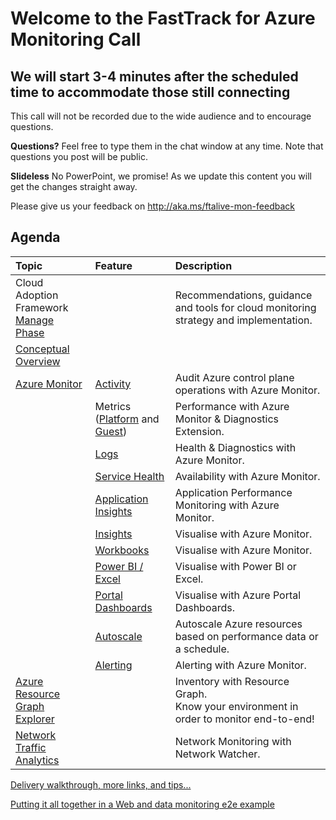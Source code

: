 # Welcome to the FastTrack for Azure Monitoring Call
## We will start 3-4 minutes after the scheduled time to accommodate those still connecting

This call will not be recorded due to the wide audience and to encourage questions.

**Questions?** Feel free to type them in the chat window at any time. Note that questions you post will be public.

**Slideless** No PowerPoint, we promise! As we update this content you will get the changes straight away.

Please give us your feedback on http://aka.ms/ftalive-mon-feedback

## Agenda

| Topic    | Feature																										| Description  
|:-----																										| :----------    | :--------
| Cloud Adoption Framework </br> [Manage Phase](https://docs.microsoft.com/en-us/azure/cloud-adoption-framework/manage/)  		|											| Recommendations, guidance and tools for cloud monitoring strategy and implementation.
| [Conceptual Overview](CONCEPTUAL.md)      |      |    |
| [Azure Monitor](https://docs.microsoft.com/en-us/azure/azure-monitor/)    | [Activity](https://docs.microsoft.com/en-us/azure/azure-monitor/platform/activity-log)															| Audit Azure control plane operations with Azure Monitor.
|    | Metrics ([Platform](https://docs.microsoft.com/en-us/azure/azure-monitor/platform/data-platform-metrics) and [Guest](https://docs.microsoft.com/en-us/azure/azure-monitor/platform/diagnostics-extension-overview))													| Performance with Azure Monitor & Diagnostics Extension.
|    | [Logs](https://docs.microsoft.com/en-us/azure/azure-monitor/platform/data-platform-logs)															| Health & Diagnostics with Azure Monitor.
|    | [Service Health](https://docs.microsoft.com/en-us/azure/service-health/)																	| Availability with Azure Monitor.
|    | [Application Insights](https://docs.microsoft.com/en-us/azure/azure-monitor/app/app-insights-overview)													| Application Performance Monitoring with Azure Monitor.
|    | [Insights](https://docs.microsoft.com/en-us/azure/azure-monitor/insights/insights-overview)															| Visualise with Azure Monitor.
|    | [Workbooks](https://docs.microsoft.com/en-us/azure/azure-monitor/platform/workbooks-overview)															| Visualise with Azure Monitor.
|    | [Power BI / Excel](https://docs.microsoft.com/en-us/azure/azure-monitor/platform/powerbi)															| Visualise with Power BI or Excel.
|    | [Portal Dashboards](https://docs.microsoft.com/en-us/azure/azure-portal/azure-portal-dashboards#:~:text=%20Create%20and%20share%20dashboards%20in%20the%20Azure,want%20to%20copy.%20In%20the%20page...%20More%20)	| Visualise with Azure Portal Dashboards.
|    | [Autoscale](https://docs.microsoft.com/en-us/azure/azure-monitor/platform/autoscale-overview)												| Autoscale Azure resources based on performance data or a schedule.
|    | [Alerting](https://docs.microsoft.com/en-us/azure/azure-monitor/platform/alerts-overview)															| Alerting with Azure Monitor.
|  [Azure Resource Graph Explorer](https://docs.microsoft.com/en-us/azure/governance/resource-graph/)  | 														| Inventory with Resource Graph. </br> Know your environment in order to monitor end-to-end!
|  [Network Traffic Analytics](https://docs.microsoft.com/en-us/azure/network-watcher/traffic-analytics)	  | 													| Network Monitoring with Network Watcher.

[Delivery walkthrough, more links, and tips...](WALKTHROUGH.md)

[Putting it all together in a Web and data monitoring e2e example](SAMPLE.md)
